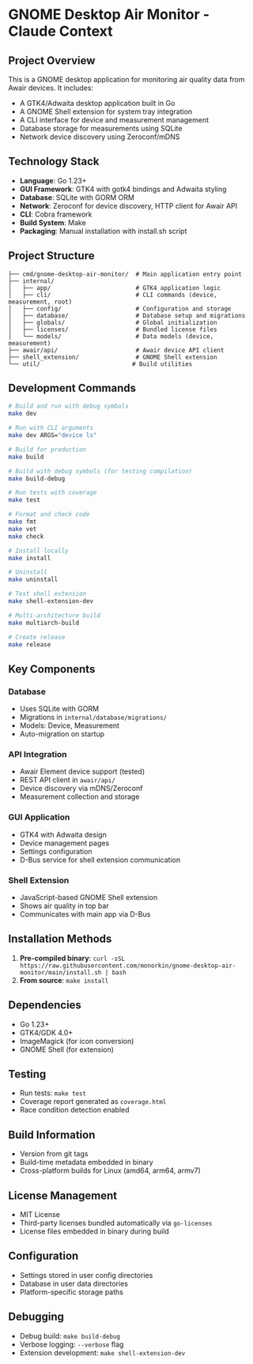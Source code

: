 # GNOME Desktop Air Monitor - Claude Context

## Project Overview
This is a GNOME desktop application for monitoring air quality data from Awair devices. It includes:
- A GTK4/Adwaita desktop application built in Go
- A GNOME Shell extension for system tray integration
- A CLI interface for device and measurement management
- Database storage for measurements using SQLite
- Network device discovery using Zeroconf/mDNS

## Technology Stack
- **Language**: Go 1.23+
- **GUI Framework**: GTK4 with gotk4 bindings and Adwaita styling
- **Database**: SQLite with GORM ORM
- **Network**: Zeroconf for device discovery, HTTP client for Awair API
- **CLI**: Cobra framework
- **Build System**: Make
- **Packaging**: Manual installation with install.sh script

## Project Structure
```
├── cmd/gnome-desktop-air-monitor/  # Main application entry point
├── internal/
│   ├── app/                        # GTK4 application logic
│   ├── cli/                        # CLI commands (device, measurement, root)
│   ├── config/                     # Configuration and storage
│   ├── database/                   # Database setup and migrations
│   ├── globals/                    # Global initialization
│   ├── licenses/                   # Bundled license files
│   └── models/                     # Data models (device, measurement)
├── awair/api/                      # Awair device API client
├── shell_extension/                # GNOME Shell extension
└── util/                          # Build utilities
```

## Development Commands
```bash
# Build and run with debug symbols
make dev

# Run with CLI arguments
make dev ARGS="device ls"

# Build for production
make build

# Build with debug symbols (for testing compilation)
make build-debug

# Run tests with coverage
make test

# Format and check code
make fmt
make vet
make check

# Install locally
make install

# Uninstall
make uninstall

# Test shell extension
make shell-extension-dev

# Multi-architecture build
make multiarch-build

# Create release
make release
```

## Key Components

### Database
- Uses SQLite with GORM
- Migrations in `internal/database/migrations/`
- Models: Device, Measurement
- Auto-migration on startup

### API Integration
- Awair Element device support (tested)
- REST API client in `awair/api/`
- Device discovery via mDNS/Zeroconf
- Measurement collection and storage

### GUI Application
- GTK4 with Adwaita design
- Device management pages
- Settings configuration
- D-Bus service for shell extension communication

### Shell Extension
- JavaScript-based GNOME Shell extension
- Shows air quality in top bar
- Communicates with main app via D-Bus

## Installation Methods
1. **Pre-compiled binary**: `curl -sSL https://raw.githubusercontent.com/monorkin/gnome-desktop-air-monitor/main/install.sh | bash`
2. **From source**: `make install`

## Dependencies
- Go 1.23+
- GTK4/GDK 4.0+
- ImageMagick (for icon conversion)
- GNOME Shell (for extension)

## Testing
- Run tests: `make test`
- Coverage report generated as `coverage.html`
- Race condition detection enabled

## Build Information
- Version from git tags
- Build-time metadata embedded in binary
- Cross-platform builds for Linux (amd64, arm64, armv7)

## License Management
- MIT License
- Third-party licenses bundled automatically via `go-licenses`
- License files embedded in binary during build

## Configuration
- Settings stored in user config directories
- Database in user data directories
- Platform-specific storage paths

## Debugging
- Debug build: `make build-debug`
- Verbose logging: `--verbose` flag
- Extension development: `make shell-extension-dev`
